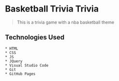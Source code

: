 # Basketball Trivia Trivia
> This is a trivia game with a nba basketball theme


## Technologies Used

    * HTML
    * CSS
    * JS
    * JQuery
    * Visual Studio Code
    * Git
    * GitHub Pages